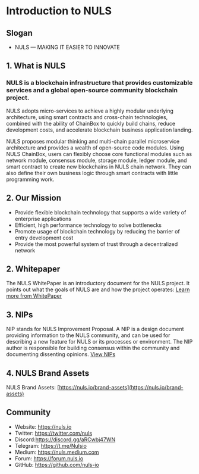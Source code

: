 # Introduction to NULS

## Slogan

- NULS — MAKING IT EASIER TO INNOVATE

## 1. What is NULS

### NULS is a blockchain infrastructure that provides customizable services and a global open-source community blockchain project. 
NULS adopts micro-services to achieve a highly modular underlying architecture, using smart contracts and cross-chain technologies, combined with the ability of ChainBox to quickly build chains, reduce development costs, and accelerate blockchain business application landing.

NULS proposes modular thinking and multi-chain parallel microservice architecture and provides a wealth of open-source code modules. Using NULS ChainBox, users can flexibly choose core functional modules such as network module, consensus module, storage module, ledger module, and smart contract to create new blockchains in NULS chain network. They can also define their own business logic through smart contracts with little programming work.

## 2. Our Mission

- Provide flexible blockchain technology that supports a wide variety of enterprise applications
- Efficient, high performance technology to solve bottlenecks
- Promote usage of blockchain technology by reducing the barrier of entry development cost
- Provide the most powerful system of trust through a decentralized network

  
## 2. Whitepaper

The NULS WhitePaper is an introductory document for the NULS project. It points out what the goals of NULS are and how the project operates:
[Learn more from WhitePaper](https://nuls.io/wp-content/uploads/2023/02/NULS_WhitePaper_v2.1_EN.pdf)

## 3. NIPs

NIP stands for NULS Improvement Proposal. A NIP is a design document providing information to the NULS community, and can be used for describing a new feature for NULS or its processes or environment. The NIP author is responsible for building consensus within the community and documenting dissenting opinions.
[View NIPs](https://github.com/nuls-io/NIPs)

## 4. NULS Brand Assets

NULS Brand Assets: [https://nuls.io/brand-assets](https://nuls.io/brand-assets)


## Community

- Website: https://nuls.io
- Twitter: https://twitter.com/nuls
- Discord:https://discord.gg/aRCwbj47WN
- Telegram: https://t.me/Nulsio
- Medium: https://nuls.medium.com
- Forum: https://forum.nuls.io
- GitHub: https://github.com/nuls-io

####  

